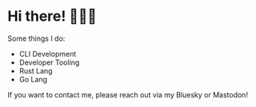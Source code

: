 # Hi there! :crab::transgender_flag:

Some things I do:

- CLI Development
- Developer Tooling
- Rust Lang
- Go Lang

If you want to contact me, please reach out via my Bluesky or Mastodon!
